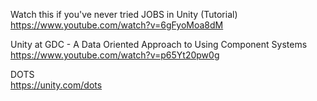 Watch this if you've never tried JOBS in Unity (Tutorial)  
https://www.youtube.com/watch?v=6gFyoMoa8dM  

 Unity at GDC - A Data Oriented Approach to Using Component Systems  
 https://www.youtube.com/watch?v=p65Yt20pw0g  

DOTS  
https://unity.com/dots  

